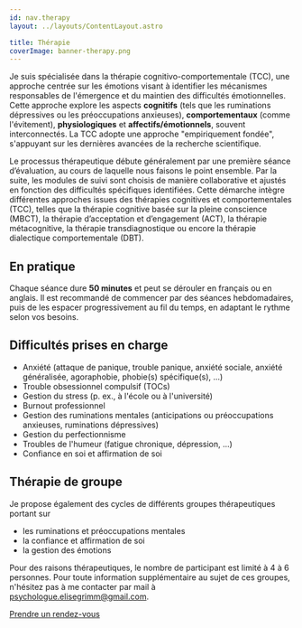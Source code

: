 ```yaml
---
id: nav.therapy
layout: ../layouts/ContentLayout.astro

title: Thérapie
coverImage: banner-therapy.png
---
```


Je suis spécialisée dans la thérapie cognitivo-comportementale (TCC), une approche centrée sur les émotions visant à
identifier les mécanismes responsables de l'émergence et du maintien des difficultés émotionnelles. Cette approche
explore les aspects **cognitifs** (tels que les ruminations dépressives ou les préoccupations anxieuses), **comportementaux** (comme l'évitement), **physiologiques** et **affectifs/émotionnels**, souvent interconnectés. La TCC adopte une approche "empiriquement fondée", s'appuyant sur les dernières avancées de la recherche scientifique.

Le processus thérapeutique débute généralement par une première séance d’évaluation, au cours de laquelle nous faisons le point ensemble. Par la suite, les modules de suivi sont choisis de manière collaborative et ajustés en fonction des difficultés spécifiques identifiées. Cette démarche intègre différentes approches issues des thérapies cognitives et comportementales (TCC), telles que la thérapie cognitive basée sur la pleine conscience (MBCT), la thérapie d’acceptation et d’engagement (ACT), la thérapie métacognitive, la thérapie transdiagnostique ou encore la thérapie dialectique comportementale (DBT). 

## En pratique

Chaque séance dure **50 minutes** et peut se dérouler en français ou en anglais. Il est recommandé de commencer par des séances hebdomadaires, puis de les espacer progressivement au fil du temps, en adaptant le rythme selon vos besoins.

## Difficultés prises en charge

-   Anxiété (attaque de panique, trouble panique, anxiété sociale, anxiété généralisée, agoraphobie, phobie(s) spécifique(s), ...)
-   Trouble obsessionnel compulsif (TOCs)
-   Gestion du stress (p. ex., à l'école ou à l'université)
-   Burnout professionnel
-   Gestion des ruminations mentales (anticipations ou préoccupations anxieuses, ruminations dépressives)
-   Gestion du perfectionnisme
-   Troubles de l'humeur (fatigue chronique, dépression, ...)
-   Confiance en soi et affirmation de soi

## Thérapie de groupe 

Je propose également des cycles de différents groupes thérapeutiques portant sur 
- les ruminations et préoccupations mentales
- la confiance et affirmation de soi  
- la gestion des émotions 

Pour des raisons thérapeutiques, le nombre de participant est limité à 4 à 6 personnes. Pour toute information supplémentaire au sujet de ces groupes, n'hésitez pas à me contacter par mail à [psychologue.elisegrimm@gmail.com](mailto:psychologue.elisegrimm@gmail.com).

[Prendre un rendez-vous](/rdv)
